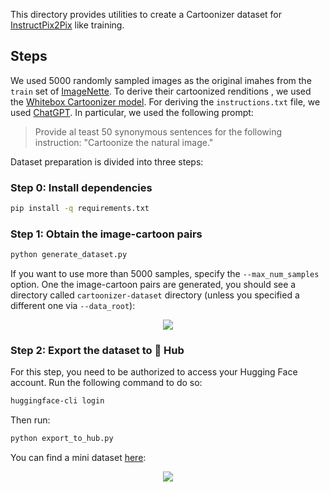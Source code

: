 This directory provides utilities to create a Cartoonizer dataset for [InstructPix2Pix](https://arxiv.org/abs/2211.09800) like training. 

## Steps

We used 5000 randomly sampled images as the original imahes from the `train` set of [ImageNette](https://www.tensorflow.org/datasets/catalog/imagenette). To derive their
cartoonized renditions , we used the [Whitebox Cartoonizer model](https://huggingface.co/sayakpaul/whitebox-cartoonizer). For deriving the `instructions.txt` file, we used [ChatGPT](https://chat.openai.com/). In particular, we used the following prompt: 

> Provide al teast 50 synonymous sentences for the following instruction: "Cartoonize the natural image."

Dataset preparation is divided into three steps:

### Step 0: Install dependencies

```bash
pip install -q requirements.txt
```

### Step 1: Obtain the image-cartoon pairs

```bash
python generate_dataset.py
```

If you want to use more than 5000 samples, specify the `--max_num_samples` option. One the image-cartoon pairs are generated, you should see a directory called `cartoonizer-dataset` directory (unless you specified a different one via `--data_root`): 

<p align="center">
<img src="https://i.imgur.com/jHaAPWa.png"/>
</p>

### Step 2: Export the dataset to 🤗 Hub

For this step, you need to be authorized to access your Hugging Face account. Run the following command to do so:

```bash
huggingface-cli login
```

Then run:

```python
python export_to_hub.py
```

You can find a mini dataset [here](https://huggingface.co/datasets/sayakpaul/cartoonizer-dataset):

<p align="center">
<img src="https://i.imgur.com/QncO0BQ.png"/>
</p>